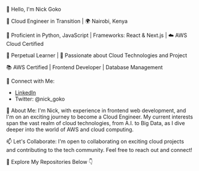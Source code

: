 👋 Hello, I'm Nick Goko

🚀 Cloud Engineer in Transition | 🌍 Nairobi, Kenya

🔧 Proficient in Python, JavaScript | Frameworks: React & Next.js | ☁️ AWS Cloud Certified

🌱 Perpetual Learner | 🚀 Passionate about Cloud Technologies and Project

📚 AWS Certified | Frontend Developer | Database Management

🔗 Connect with Me:
   - [LinkedIn](https://www.linkedin.com/in/nickgoko/)
   - Twitter: @nick_goko

💬 About Me:
I'm Nick, with experience in frontend web development, and I'm on an exciting journey to become a Cloud Engineer. My current interests span the vast realm of cloud technologies, from A.I. to Big Data, as I dive deeper into the world of AWS and cloud computing.

📫 Let's Collaborate:
I'm open to collaborating on exciting cloud projects and contributing to the tech community. Feel free to reach out and connect!

📖 Explore My Repositories Below 👇
